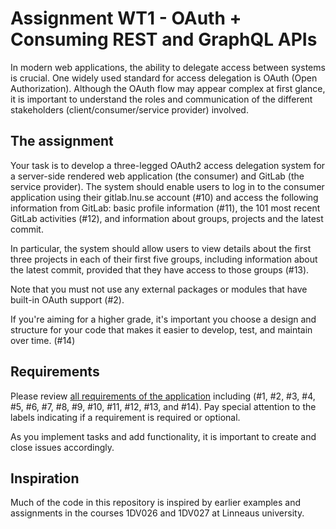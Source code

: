 # Assignment WT1 - OAuth + Consuming REST and GraphQL APIs

In modern web applications, the ability to delegate access between systems is crucial. One widely used standard for access delegation is OAuth (Open Authorization). Although the OAuth flow may appear complex at first glance, it is important to understand the roles and communication of the different stakeholders (client/consumer/service provider) involved.

## The assignment

Your task is to develop a three-legged OAuth2 access delegation system for a server-side rendered web application (the consumer) and GitLab (the service provider). The system should enable users to log in to the consumer application using their gitlab.lnu.se account (#10) and access the following information from GitLab: basic profile information (#11), the 101 most recent GitLab activities (#12), and information about groups, projects and the latest commit.

In particular, the system should allow users to view details about the first three projects in each of their first five groups, including information about the latest commit, provided that they have access to those groups (#13).

Note that you must not use any external packages or modules that have built-in OAuth support (#2).

If you're aiming for a higher grade, it's important you choose a design and structure for your code that makes it easier to develop, test, and maintain over time. (#14)

## Requirements

Please review [all requirements of the application](../../issues/) including (#1, #2, #3, #4, #5, #6, #7, #8, #9, #10, #11, #12, #13, and #14). Pay special attention to the labels indicating if a requirement is required or optional.

As you implement tasks and add functionality, it is important to create and close issues accordingly.

## Inspiration
Much of the code in this repository is inspired by earlier examples and assignments in the courses 1DV026 and 1DV027 at Linneaus university.